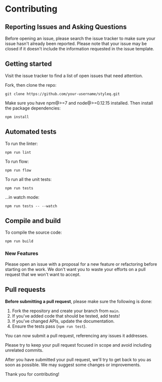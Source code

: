 # Contributing

## Reporting Issues and Asking Questions

Before opening an issue, please search the issue tracker to make sure your issue hasn't already been reported. Please note that your issue may be closed if it doesn't include the information requested in the issue template.

## Getting started

Visit the issue tracker to find a list of open issues that need attention.

Fork, then clone the repo:

```
git clone https://github.com/your-username/styleq.git
```

Make sure you have npm@>=7 and node@>=0.12.15 installed. Then install the package dependencies:

```
npm install
```

## Automated tests

To run the linter:

```
npm run lint
```

To run flow:

```
npm run flow
```

To run all the unit tests:

```
npm run tests
```

…in watch mode:

```
npm run tests -- --watch
```

## Compile and build

To compile the source code:

```
npm run build
```

### New Features

Please open an issue with a proposal for a new feature or refactoring before starting on the work. We don't want you to waste your efforts on a pull request that we won't want to accept.

## Pull requests

**Before submitting a pull request**, please make sure the following is done:

1. Fork the repository and create your branch from `main`.
2. If you've added code that should be tested, add tests!
3. If you've changed APIs, update the documentation.
4. Ensure the tests pass (`npm run test`).

You can now submit a pull request, referencing any issues it addresses.

Please try to keep your pull request focused in scope and avoid including unrelated commits.

After you have submitted your pull request, we'll try to get back to you as soon as possible. We may suggest some changes or improvements.

Thank you for contributing!
